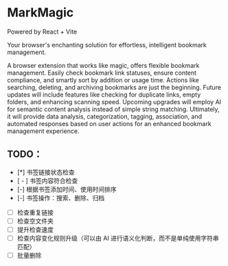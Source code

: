 # MarkMagic

Powered by React + Vite

Your browser's enchanting solution for effortless, intelligent bookmark management.

A browser extension that works like magic, offers flexible bookmark management. Easily check bookmark link statuses, ensure content compliance, and smartly sort by addition or usage time. Actions like searching, deleting, and archiving bookmarks are just the beginning. Future updates will include features like checking for duplicate links, empty folders, and enhancing scanning speed. Upcoming upgrades will employ AI for semantic content analysis instead of simple string matching. Ultimately, it will provide data analysis, categorization, tagging, association, and automated responses based on user actions for an enhanced bookmark management experience.


## TODO：

- [*] 书签链接状态检查
- [ - ] 书签内容符合检查
- [-] 根据书签添加时间、使用时间排序
- [-] 书签操作：搜索、删除、归档
- [ ] 检查重复链接
- [ ] 检查空文件夹
- [ ] 提升检查速度
- [ ] 检查内容变化规则升级（可以由 AI 进行语义化判断，而不是单纯使用字符串匹配）
- [ ] 批量删除

